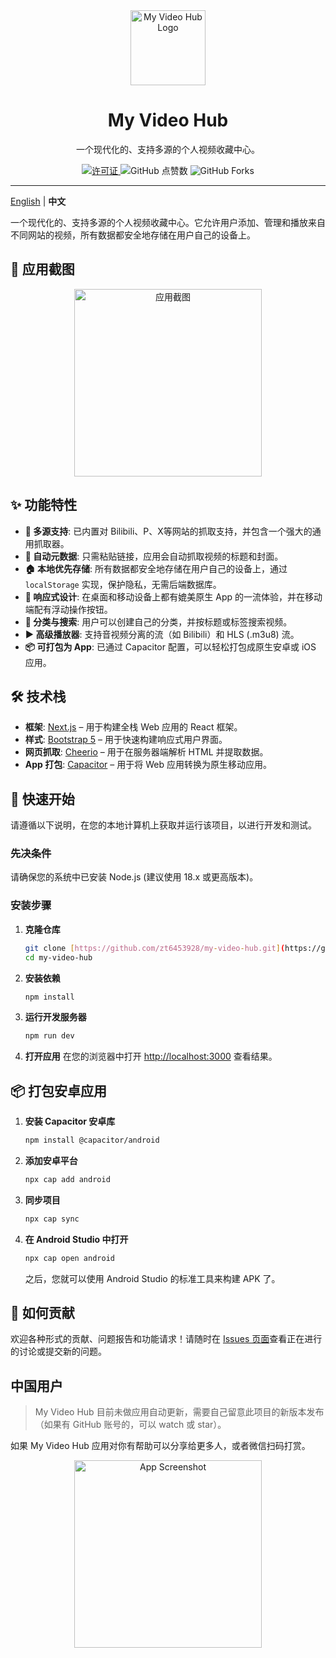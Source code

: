 <div align="center">
  <img src="https://i.ibb.co/tP8NRpCc/icon.png" alt="My Video Hub Logo" width="120">
  
  # My Video Hub 
  
  一个现代化的、支持多源的个人视频收藏中心。
  
  <p>
    <a href="https://github.com/zt6453928/my-video-hub/blob/main/LICENSE">
      <img src="https://img.shields.io/github/license/zt6453928/my-video-hub?style=for-the-badge" alt="许可证">
    </a>
    <img src="https://img.shields.io/github/stars/zt6453928/my-video-hub?style=for-the-badge&logo=github" alt="GitHub 点赞数">
    <img src="https://img.shields.io/github/forks/zt6453928/my-video-hub?style=for-the-badge&logo=github" alt="GitHub Forks">
  </p>
</div>

---

[English](./README.md) | **中文**

一个现代化的、支持多源的个人视频收藏中心。它允许用户添加、管理和播放来自不同网站的视频，所有数据都安全地存储在用户自己的设备上。

## 📸 应用截图

<p align="center">
  <img src="https://i.postimg.cc/3JG1Jpzh/Wechat-IMG414.png" alt="应用截图" width="300"/>
</p>

## ✨ 功能特性

-   **🔗 多源支持**: 已内置对 Bilibili、P、X等网站的抓取支持，并包含一个强大的通用抓取器。
-   **🤖 自动元数据**: 只需粘贴链接，应用会自动抓取视频的标题和封面。
-   **🏠 本地优先存储**: 所有数据都安全地存储在用户自己的设备上，通过 `localStorage` 实现，保护隐私，无需后端数据库。
-   **📱 响应式设计**: 在桌面和移动设备上都有媲美原生 App 的一流体验，并在移动端配有浮动操作按钮。
-   **🎨 分类与搜索**: 用户可以创建自己的分类，并按标题或标签搜索视频。
-   **▶️ 高级播放器**: 支持音视频分离的流（如 Bilibili）和 HLS (.m3u8) 流。
-   **📦 可打包为 App**: 已通过 Capacitor 配置，可以轻松打包成原生安卓或 iOS 应用。

## 🛠️ 技术栈

-   **框架**: [Next.js](https://nextjs.org/) – 用于构建全栈 Web 应用的 React 框架。
-   **样式**: [Bootstrap 5](https://getbootstrap.com/) – 用于快速构建响应式用户界面。
-   **网页抓取**: [Cheerio](https://cheerio.js.org/) – 用于在服务器端解析 HTML 并提取数据。
-   **App 打包**: [Capacitor](https://capacitorjs.com/) – 用于将 Web 应用转换为原生移动应用。

## 🚀 快速开始

请遵循以下说明，在您的本地计算机上获取并运行该项目，以进行开发和测试。

### 先决条件

请确保您的系统中已安装 Node.js (建议使用 18.x 或更高版本)。

### 安装步骤

1.  **克隆仓库**
    ```bash
    git clone [https://github.com/zt6453928/my-video-hub.git](https://github.com/zt6453928/my-video-hub.git)
    cd my-video-hub
    ```

2.  **安装依赖**
    ```bash
    npm install
    ```

3.  **运行开发服务器**
    ```bash
    npm run dev
    ```

4.  **打开应用**
    在您的浏览器中打开 [http://localhost:3000](http://localhost:3000) 查看结果。

## 📦 打包安卓应用

1.  **安装 Capacitor 安卓库**
    ```bash
    npm install @capacitor/android
    ```

2.  **添加安卓平台**
    ```bash
    npx cap add android
    ```

3.  **同步项目**
    ```bash
    npx cap sync
    ```

4.  **在 Android Studio 中打开**
    ```bash
    npx cap open android
    ```
    之后，您就可以使用 Android Studio 的标准工具来构建 APK 了。

## 🤝 如何贡献

欢迎各种形式的贡献、问题报告和功能请求！请随时在 [Issues 页面](https://github.com/zt6453928/my-video-hub/issues)查看正在进行的讨论或提交新的问题。

## 中国用户

> My Video Hub 目前未做应用自动更新，需要自己留意此项目的新版本发布（如果有 GitHub 账号的，可以 watch 或 star）。


如果 My Video Hub 应用对你有帮助可以分享给更多人，或者微信扫码打赏。
<p align="center">  <img src="https://i.postimg.cc/zfRjch53/Wechat-IMG415.png" alt="App Screenshot" width="300"/></p>